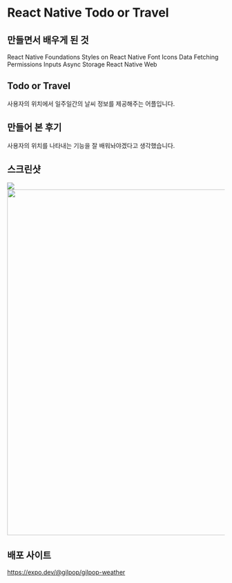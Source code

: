 # React Native Todo or Travel

## 만들면서 배우게 된 것

React Native Foundations
Styles on React Native
Font Icons
Data Fetching
Permissions
Inputs
Async Storage
React Native Web

## Todo or Travel

사용자의 위치에서 일주일간의 날씨 정보를 제공해주는 어플입니다.

## 만들어 본 후기

사용자의 위치를 나타내는 기능을 잘 배워놔야겠다고 생각했습니다.

## 스크린샷

<img src="https://user-images.githubusercontent.com/80146176/147840594-9648235d-c08d-473f-a208-dc678e711ed5.png" width="auto" />
<img src="(https://user-images.githubusercontent.com/80146176/147840600-893e3393-64b4-4598-bc80-85b0161ba280.png" width="800" />

## 배포 사이트

https://expo.dev/@gilpop/gilpop-weather
